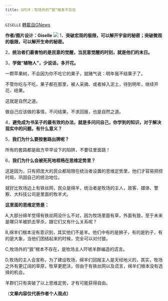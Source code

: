 ```yaml
---
title: G时评：牧场外的“狼”根本不存在
---
```

`GISELLE` [轉載自GNews](https://gnews.org/zh-hans/1561598/)

**作者/图片设计：Giselle**
![](https://assets.gnews.org/wp-content/uploads/2021/09/粉色33.png)
1，**突破宏观的极限，可以解开宇宙的秘密；突破微观的极限，可以解开生命的秘密。**

2，**统治者们最害怕的是民意的觉醒，当民意觉醒的时刻，就是他们的末日。**

3，**学做“植物人”，少说话，多开花。**

一颗苹果树，不会因为你不吃它的果子，就赌气说：明年我不结果子了。

不管你吃与不吃，果子都在那里，被人采摘、或者掉入泥土，待到明年，继续开花、结果。

这就是自然之道。

做自己应该做的事情，不问结果，不求回报，也是自然之道。

4，**避免成为书呆子的最有效的办法，就是多问问自己，你学到的知识，对于解决现实中的问题，有什么意义？**

5，**我们为什么要按套路出牌呢？**

所有的套路都是敌方早早设下的陷阱，不要往里面跳！

6，**我们为什么会被死死地桎梏在思维定势里？**

这是因为，只有把庞大的民众都局限在统治者设置的思维定势里，他们才容易把控时局，巩固自己的统治地位。

就好比牧场边上有铁丝网，民众是绵羊，统治者是牧场的主人，政客、媒体、警察、大科技公司是里面的牧羊犬。

**这里面的思维定势是：**

A,大部分绵羊觉得有铁丝网没什么不对，因为牧场里面有草，外面有狼，至于未来是哪只羊被抓去宰杀，跟它们又有什么关系呢？

B,绵羊们根本没有意识到，其实他们不是羊。他们中有的是狮子，有的是豹子，有的是大象，当他们团结起来的时候，完全可以对付狼。

C,牧场外的“狼”根本不存在，是牧场主人吓唬羊群编造的谎言。

D,牧场的主人会宣称，为了建设牧场，绵羊们回报主人是天经地义的，其实，牧场之外有更辽阔的草原，牧草更肥沃，但由于有铁丝网以及谎言，绵羊们根本没有选择的机会。

羊群们只有突破了以上思维定势，才有可能获得自由。

（**文章内容仅代表作者个人观点）**
